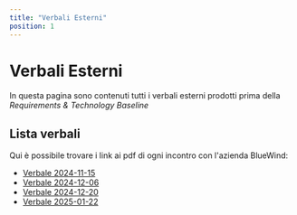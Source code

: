 ```yaml
---
title: "Verbali Esterni"
position: 1
---
```


# Verbali Esterni

In questa pagina sono contenuti tutti i verbali esterni prodotti prima della _Requirements & Technology Baseline_

## Lista verbali

Qui è possibile trovare i link ai pdf di ogni incontro con l'azienda BlueWind:

- [Verbale 2024-11-15](./2024-11-15.pdf)
- [Verbale 2024-12-06](./2024-12-06.pdf)
- [Verbale 2024-12-20](./2024-12-20.pdf)
- [Verbale 2025-01-22](./2025-01-22.pdf)
